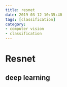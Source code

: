 ```yaml
---
title: resnet
date: 2019-03-12 10:35:40
tags: [classification]
category:
- computer vision
- classification
---
```


# Resnet
## deep learning


